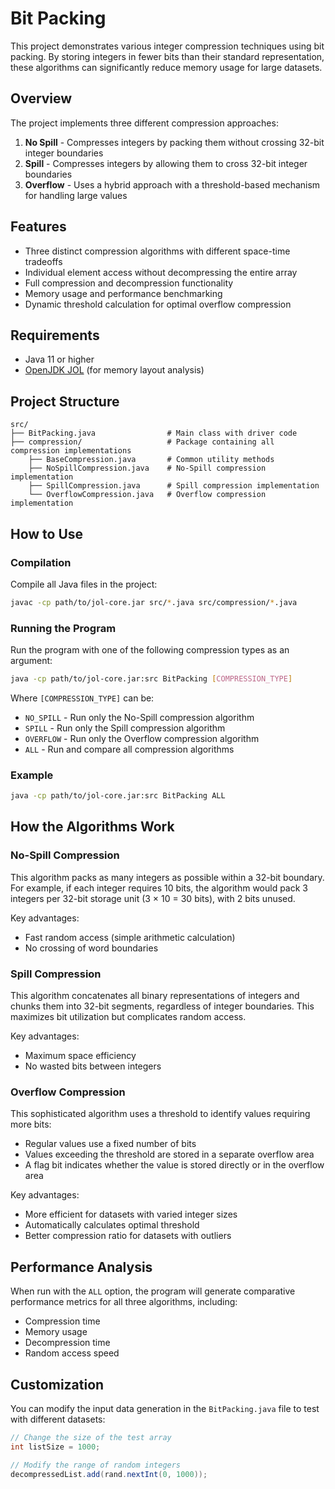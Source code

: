 # Bit Packing

This project demonstrates various integer compression techniques using bit packing. By storing integers in fewer bits than their standard representation, these algorithms can significantly reduce memory usage for large datasets.

## Overview

The project implements three different compression approaches:

1. **No Spill** - Compresses integers by packing them without crossing 32-bit integer boundaries
2. **Spill** - Compresses integers by allowing them to cross 32-bit integer boundaries
3. **Overflow** - Uses a hybrid approach with a threshold-based mechanism for handling large values

## Features

- Three distinct compression algorithms with different space-time tradeoffs
- Individual element access without decompressing the entire array
- Full compression and decompression functionality
- Memory usage and performance benchmarking
- Dynamic threshold calculation for optimal overflow compression

## Requirements

- Java 11 or higher
- [OpenJDK JOL](https://repo1.maven.org/maven2/org/openjdk/jol/jol-core/0.17) (for memory layout analysis)

## Project Structure

```
src/
├── BitPacking.java                # Main class with driver code
├── compression/                   # Package containing all compression implementations
    ├── BaseCompression.java       # Common utility methods
    ├── NoSpillCompression.java    # No-Spill compression implementation
    ├── SpillCompression.java      # Spill compression implementation 
    └── OverflowCompression.java   # Overflow compression implementation
```

## How to Use

### Compilation

Compile all Java files in the project:

```bash
javac -cp path/to/jol-core.jar src/*.java src/compression/*.java
```

### Running the Program

Run the program with one of the following compression types as an argument:

```bash
java -cp path/to/jol-core.jar:src BitPacking [COMPRESSION_TYPE]
```

Where `[COMPRESSION_TYPE]` can be:

- `NO_SPILL` - Run only the No-Spill compression algorithm
- `SPILL` - Run only the Spill compression algorithm
- `OVERFLOW` - Run only the Overflow compression algorithm
- `ALL` - Run and compare all compression algorithms

### Example

```bash
java -cp path/to/jol-core.jar:src BitPacking ALL
```

## How the Algorithms Work

### No-Spill Compression

This algorithm packs as many integers as possible within a 32-bit boundary. For example, if each integer requires 10 bits, the algorithm would pack 3 integers per 32-bit storage unit (3 × 10 = 30 bits), with 2 bits unused.

Key advantages:
- Fast random access (simple arithmetic calculation)
- No crossing of word boundaries

### Spill Compression

This algorithm concatenates all binary representations of integers and chunks them into 32-bit segments, regardless of integer boundaries. This maximizes bit utilization but complicates random access.

Key advantages:
- Maximum space efficiency
- No wasted bits between integers

### Overflow Compression

This sophisticated algorithm uses a threshold to identify values requiring more bits:
- Regular values use a fixed number of bits
- Values exceeding the threshold are stored in a separate overflow area
- A flag bit indicates whether the value is stored directly or in the overflow area

Key advantages:
- More efficient for datasets with varied integer sizes
- Automatically calculates optimal threshold
- Better compression ratio for datasets with outliers

## Performance Analysis

When run with the `ALL` option, the program will generate comparative performance metrics for all three algorithms, including:

- Compression time
- Memory usage
- Decompression time
- Random access speed

## Customization

You can modify the input data generation in the `BitPacking.java` file to test with different datasets:

```java
// Change the size of the test array
int listSize = 1000;

// Modify the range of random integers
decompressedList.add(rand.nextInt(0, 1000));
```
